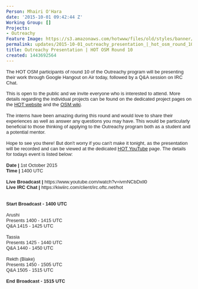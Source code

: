 ```yaml
---
Person: Mhairi O'Hara
date: '2015-10-01 09:42:44 Z'
Working Group: []
Projects:
- Outreachy
Feature Image: https://s3.amazonaws.com/hotwww/files/old/styles/banner/public/youtube.png
permalink: updates/2015-10-01_outreachy_presentation_|_hot_osm_round_10
title: Outreachy Presentation | HOT OSM Round 10
created: 1443692564
---
```

<p><span style="color: #222222; font-family: arial, sans-serif; font-size: small; line-height: normal;">The HOT OSM participants of round 10 of the Outreachy program will be presenting their work through Google Hangout on Air today, followed by a Q&amp;A session on IRC Chat.</span></p><div style="color: #222222; font-family: arial, sans-serif; font-size: small; line-height: normal;">This is open to the public and we invite everyone who is interested to attend. More details regarding the individual projects can be found on the dedicated project pages on the <a href="http://hotosm.org/projects/outreachy">HOT website</a>&nbsp;and the <a href="http://wiki.openstreetmap.org/wiki/Outreachy_Round_10">OSM wiki</a>.</div><div style="color: #222222; font-family: arial, sans-serif; font-size: small; line-height: normal;">&nbsp;</div><div style="color: #222222; font-family: arial, sans-serif; font-size: small; line-height: normal;">The interns have been amazing during this round and would love to share their experiences as well as answer any questions you may have. This would be particularly beneficial to those thinking of applying to the Outreachy program both as a student and a potential mentor.</div><div style="color: #222222; font-family: arial, sans-serif; font-size: small; line-height: normal;">&nbsp;</div><div style="color: #222222; font-family: arial, sans-serif; font-size: small; line-height: normal;">Hope to see you there! But don't worry if you can't make it tonight, as the presentation will be recorded and can be viewed at the dedicated <a href="https://www.youtube.com/user/hotosm">HOT YouTube</a> page. The details for todays event is listed below:</div><div style="color: #222222; font-family: arial, sans-serif; font-size: small; line-height: normal;">&nbsp;</div><div style="color: #222222; font-family: arial, sans-serif; font-size: small; line-height: normal;"><strong>Date |</strong>&nbsp;1st October 2015</div><div style="color: #222222; font-family: arial, sans-serif; font-size: small; line-height: normal;"><strong>Time |&nbsp;</strong>1400 UTC</div><div style="color: #222222; font-family: arial, sans-serif; font-size: small; line-height: normal;">&nbsp;</div><div style="color: #222222; font-family: arial, sans-serif; font-size: small; line-height: normal;"><strong>Live Broadcast |</strong>&nbsp;https://www.youtube.com/watch?v=ivmNCbDxll0</div><div style="color: #222222; font-family: arial, sans-serif; font-size: small; line-height: normal;"><strong>Live IRC Chat |</strong>&nbsp;https://kiwiirc.com/client/irc.oftc.net/hot</div><div style="color: #222222; font-family: arial, sans-serif; font-size: small; line-height: normal;">&nbsp;</div><div style="color: #222222; font-family: arial, sans-serif; font-size: small; line-height: normal;"><div style="font-size: 12.8px;"><strong>&nbsp;</strong></div><div style="font-size: 12.8px;"><strong>Start Broadcast - 1400 UTC</strong></div><div style="font-size: 12.8px;">&nbsp;</div><div style="font-size: 12.8px;">Arushi&nbsp;</div><div style="font-size: 12.8px;">Presents 1400 - 1415 UTC</div><div style="font-size: 12.8px;">Q&amp;A 1415 - 1425 UTC</div><div style="font-size: 12.8px;">&nbsp;</div><div style="font-size: 12.8px;">Tassia</div><div style="font-size: 12.8px;">Presents 1425 - 1440 UTC</div><div style="font-size: 12.8px;">Q&amp;A 1440 - 1450 UTC</div><div style="font-size: 12.8px;">&nbsp;</div><div style="font-size: 12.8px;">Rekth (Blake)</div><div style="font-size: 12.8px;">Presents 1450 - 1505 UTC</div><div style="font-size: 12.8px;">Q&amp;A 1505 - 1515 UTC</div><div style="font-size: 12.8px;">&nbsp;</div><div style="font-size: 12.8px;"><strong>End Broadcast - 1515 UTC</strong></div></div><div style="color: #222222; font-family: arial, sans-serif; font-size: small; line-height: normal;">&nbsp;</div>
